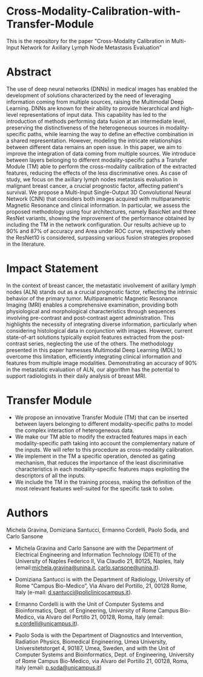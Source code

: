 # Cross-Modality-Calibration-with-Transfer-Module

This is the repository for the paper "Cross-Modality Calibration in Multi-Input Network for Axillary Lymph Node Metastasis Evaluation"

# Abstract
The use of deep neural networks (DNNs) in medical images has enabled the development of solutions characterized by the need of leveraging information coming from multiple sources, raising the Multimodal Deep Learning. DNNs are known for their ability to provide hierarchical and high-level representations of input data. This capability has led to the introduction of methods performing data fusion at an intermediate level, preserving the distinctiveness of the heterogeneous sources in modality-specific paths, while learning the way to define an effective combination in a shared representation. However, modeling the intricate relationships between different data remains an open issue. In this paper, we aim to improve the integration of data coming from multiple sources. We introduce between layers belonging to different modality-specific paths a Transfer Module (TM) able to perform the cross-modality calibration of the extracted features, reducing the effects of the less discriminative ones. As case of study, we focus on the axillary lymph nodes metastasis evaluation in malignant breast cancer, a crucial prognostic factor, affecting patient's survival. We propose a Multi-Input Single-Output 3D Convolutional Neural Network (CNN) that considers both images acquired with multiparametric Magnetic Resonance and clinical information. In particular, we assess the proposed methodology using four architectures, namely BasicNet and three ResNet variants, showing the improvement of the performance obtained by including the TM in the network configuration. Our results achieve up to 90\% and 87\% of accuracy and Area under ROC curve, respectively when the ResNet10 is considered, surpassing various fusion strategies proposed in the literature.

# Impact Statement
In the context of breast cancer, the metastatic involvement of axillary lymph nodes (ALN) stands out as a crucial prognostic factor, reflecting the intrinsic behavior of the primary tumor. Multiparametric Magnetic Resonance Imaging (MRI) enables a comprehensive examination, providing both physiological and morphological characteristics through sequences involving pre-contrast and post-contrast agent administration. This highlights the necessity of integrating diverse information, particularly when considering histological data in conjunction with images. However, current state-of-art solutions typically exploit features extracted from the post-contrast series, neglecting the use of the others. The methodology presented in this paper harnesses Multimodal Deep Learning (MDL) to overcome this limitation, efficiently integrating clinical information and features from multiple image modalities. Demonstrating an accuracy of 90% in the metastatic evaluation of ALN, our algorithm has the potential to support radiologists in their daily analysis of breast MRI.

# Transfer Module

- We propose an innovative Transfer Module (TM) that can be inserted between layers belonging to different modality-specific paths to model the complex interaction of heterogeneous data.
- We make our TM able to modify the extracted features maps in each modality-specific path taking into account the complementary nature of the inputs. We will refer to this procedure as cross-modality calibration.
- We implement in the TM a specific operation, denoted as gating mechanism, that reduces the importance of the least discriminative characteristics in each modality-specific features maps exploiting the descriptors of all the inputs.  
- We include the TM in the training process, making the definition of the most relevant features well-suited for the specific task to solve.

  

# Authors
Michela Gravina, Domiziana Santucci, Ermanno Cordelli, Paolo Soda, and Carlo Sansone

- Michela Gravina and Carlo Sansone are with the Department of Electrical Engineering and Information Technology (DIETI) of the University of Naples Federico II, Via Claudio 21, 80125, Naples, Italy (email:michela.gravina@unina.it, carlo.sansone@unina.it).

- Domiziana Santucci is with the Department of Radiology, University of Rome “Campus Bio-Medico”, Via Alvaro del Portillo, 21, 00128 Rome, Italy (e-mail: d.santucci@policlinicocampus.it).

- Ermanno Cordelli is with the Unit of Computer Systems and Bioinformatics, Dept. of Engineering, University of Rome Campus Bio-Medico, via Alvaro del Portillo 21, 00128, Roma, Italy (email: e.cordelli@unicampus.it).

- Paolo Soda is with the Department of Diagnostics and Intervention, Radiation Physics, Biomedical Engineering, Umea University, Universitetstorget 4, 90187, Umea, Sweden, and with the Unit of Computer Systems and Bioinformatics, Dept. of Engineering, University of Rome Campus Bio-Medico, via Alvaro del Portillo 21, 00128, Roma, Italy (email: p.soda@unicampus.it)
